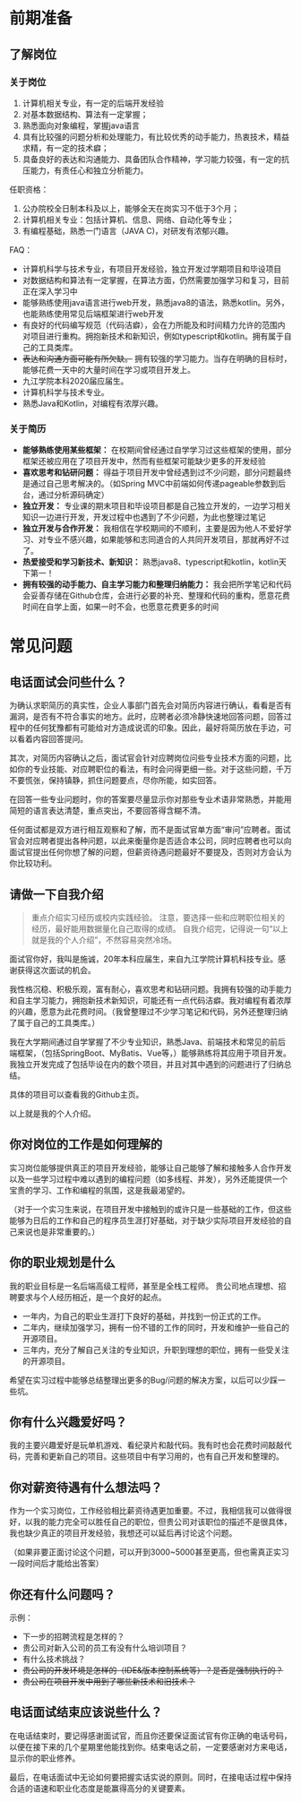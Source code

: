 # 前期准备

## 了解岗位

### 关于岗位

1. 计算机相关专业，有一定的后端开发经验
2. 对基本数据结构、算法有一定掌握；
3. 熟悉面向对象编程，掌握java语言
4. 具有比较强的问题分析和处理能力，有比较优秀的动手能力，热衷技术，精益求精，有一定的技术癖；
5. 具备良好的表达和沟通能力、具备团队合作精神，学习能力较强，有一定的抗压能力，有责任心和独立分析能力。

任职资格：

1. 公办院校全日制本科及以上，能够全天在岗实习不低于3个月； 
2. 计算机相关专业：包括计算机、信息、网络、自动化等专业； 
3. 有编程基础，熟悉一门语言（JAVA C)，对研发有浓郁兴趣。

FAQ：
* 计算机科学与技术专业，有项目开发经验，独立开发过学期项目和毕设项目
* 对数据结构和算法有一定掌握，在算法方面，仍然需要加强学习和复习，目前正在深入学习中
* 能够熟练使用java语言进行web开发，熟悉java8的语法，熟悉kotlin。另外，也能熟练使用常见后端框架进行web开发
* 有良好的代码编写规范（代码洁癖），会在力所能及和时间精力允许的范围内对项目进行重构。拥抱新技术和新知识，例如typescript和kotlin。拥有属于自己的工具类库。
* ~~表达和沟通方面可能有所欠缺。~~ 拥有较强的学习能力。当存在明确的目标时，能够花费一天中的大量时间在学习或项目开发上。
* 九江学院本科2020届应届生。
* 计算机科学与技术专业。
* 熟悉Java和Kotlin，对编程有浓厚兴趣。

### 关于简历

* **能够熟练使用某些框架：** 在校期间曾经通过自学学习过这些框架的使用，部分框架还被应用在了项目开发中，然而有些框架可能缺少更多的开发经验
* **喜欢思考和钻研问题：** 得益于项目开发中曾经遇到过不少问题，部分问题最终是通过自己思考解决的。（如Spring MVC中前端如何传递pageable参数到后台，通过分析源码确定）
* **独立开发：** 专业课的期末项目和毕设项目都是自己独立开发的，一边学习相关知识一边进行开发，开发过程中也遇到了不少问题，为此也整理过笔记
* **独立开发与合作开发：** 我相信在学校期间的不顺利，主要是因为他人不爱好学习、对专业不感兴趣，如果能够和志同道合的人共同开发项目，那就再好不过了。
* **热爱接受和学习新技术、新知识：** 熟悉java8、typescript和kotlin，kotlin天下第一！
* **拥有较强的动手能力、自主学习能力和整理归纳能力：** 我会把所学笔记和代码会妥善存储在Github仓库，会进行必要的补充、整理和代码的重构，愿意花费时间在自学上面，如果一时不会，也愿意花费更多的时间

# 常见问题

## 电话面试会问些什么？

为确认求职简历的真实性，企业人事部门首先会对简历内容进行确认，看看是否有漏洞，是否有不符合事实的地方。此时，应聘者必须冷静快速地回答问题，回答过程中的任何犹豫都有可能给对方造成说谎的印象。因此，最好将简历放在手边，可以看着内容回答提问。

其次，对简历内容确认之后，面试官会针对应聘岗位问些专业技术方面的问题，比如你的专业技能、对应聘职位的看法，有时会问得更细一些。对于这些问题，千万不要慌张，保持镇静，抓住问题要点，尽你所能，如实回答。

在回答一些专业问题时，你的答案要尽量显示你对那些专业术语非常熟悉，并能用简短的语言表达清楚，重点突出，不要回答得含糊不清。

任何面试都是双方进行相互观察和了解，而不是面试官单方面“审问”应聘者。面试官会对应聘者提出各种问题，以此来衡量你是否适合本公司，同时应聘者也可以向面试官提出任何你想了解的问题，但薪资待遇问题最好不要提及，否则对方会认为你比较功利。

## 请做一下自我介绍

> 重点介绍实习经历或校内实践经验。
> 注意，要选择一些和应聘职位相关的经历，最好能用数据量化自己取得的成绩。
> 自我介绍完，记得说一句“以上就是我的个人介绍”，不然容易突然冷场。

面试官你好，我叫是施诚，20年本科应届生，来自九江学院计算机科技专业。感谢获得这次面试的机会。

我性格沉稳、积极乐观，富有耐心，喜欢思考和钻研问题。我拥有较强的动手能力和自主学习能力，拥抱新技术新知识，可能还有一点代码洁癖。我对编程有着浓厚的兴趣，愿意为此花费时间。（我曾整理过不少学习笔记和代码，另外还整理归纳了属于自己的工具类库。）

我在大学期间通过自学掌握了不少专业知识，熟悉Java、前端技术和常见的前后端框架，（包括SpringBoot、MyBatis、Vue等，）能够熟练将其应用于项目开发。我独立开发完成了包括毕设在内的数个项目，并且对其中遇到的问题进行了归纳总结。

具体的项目可以查看我的Github主页。

以上就是我的个人介绍。

## 你对岗位的工作是如何理解的

实习岗位能够提供真正的项目开发经验，能够让自己能够了解和接触多人合作开发以及一些学习过程中难以遇到的编程问题（如多线程、并发），另外还能提供一个宝贵的学习、工作和编程的氛围，这是我最渴望的。

（对于一个实习生来说，在项目开发中接触到的或许只是一些基础的工作，但这些能够为日后的工作和自己的程序员生涯打好基础，对于缺少实际项目开发经验的自己来说也是非常重要的。）

## 你的职业规划是什么

我的职业目标是一名后端高级工程师，甚至是全栈工程师。
贵公司地点理想、招聘要求与个人经历相近，是一个良好的起点。

* 一年内，为自己的职业生涯打下良好的基础，并找到一份正式的工作。
* 二年内，继续加强学习，拥有一份不错的工作的同时，开发和维护一些自己的开源项目。
* 三年内，充分了解自己关注的专业知识，升职到理想的职位，拥有一些受关注的开源项目。

希望在实习过程中能够总结整理出更多的Bug/问题的解决方案，以后可以少踩一些坑。

## 你有什么兴趣爱好吗？

我的主要兴趣爱好是玩单机游戏、看纪录片和敲代码。我有时也会花费时间敲敲代码，完善和更新自己的项目。这些项目中有学习用的，也有自己开发和整理的。

## 你对薪资待遇有什么想法吗？

作为一个实习岗位，工作经验相比薪资待遇更加重要。不过，我相信我可以做得很好，以我的能力完全可以胜任自己的职位，但贵公司对该职位的描述不是很具体，我也缺少真正的项目开发经验，我想还可以延后再讨论这个问题。

（如果非要正面讨论这个问题，可以开到3000~5000甚至更高，但也需真正实习一段时间后才能给出答案）

## 你还有什么问题吗？

示例：  

* 下一步的招聘流程是怎样的？
* 贵公司对新入公司的员工有没有什么培训项目？
* 有什么技术挑战？
* ~~贵公司的开发环境是怎样的（IDE&版本控制系统等）？是否是强制执行的？~~
* ~~贵公司在项目开发中用到了哪些新技术和旧技术？~~

## 电话面试结束应该说些什么？

在电话结束时，要记得感谢面试官，而且你还要保证面试官有你正确的电话号码，以便在接下来的几个星期里他能找到你。结束电话之前，一定要感谢对方来电话，显示你的职业修养。

最后，在电话面试中无论如何要把握实话实说的原则。同时，在接电话过程中保持合适的语速和职业化态度是能赢得高分的关键要素。
